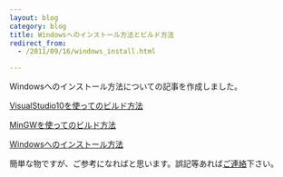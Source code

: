 ```yaml
---
layout: blog
category: blog
title: Windowsへのインストール方法とビルド方法
redirect_from:
  - /2011/09/16/windows_install.html

---
```

Windowsへのインストール方法についての記事を作成しました。

[VisualStudio10を使ってのビルド方法](/docs/build_windows_msvc.html)

[MinGWを使ってのビルド方法](/docs/build_windows_mingw.html)

[Windowsへのインストール方法](/docs/install_windows.html)

簡単な物ですが、ご参考になればと思います。誤記等あれば[ご連絡](https://github.com/vim-jp/vim-jp.github.com/issues)下さい。
